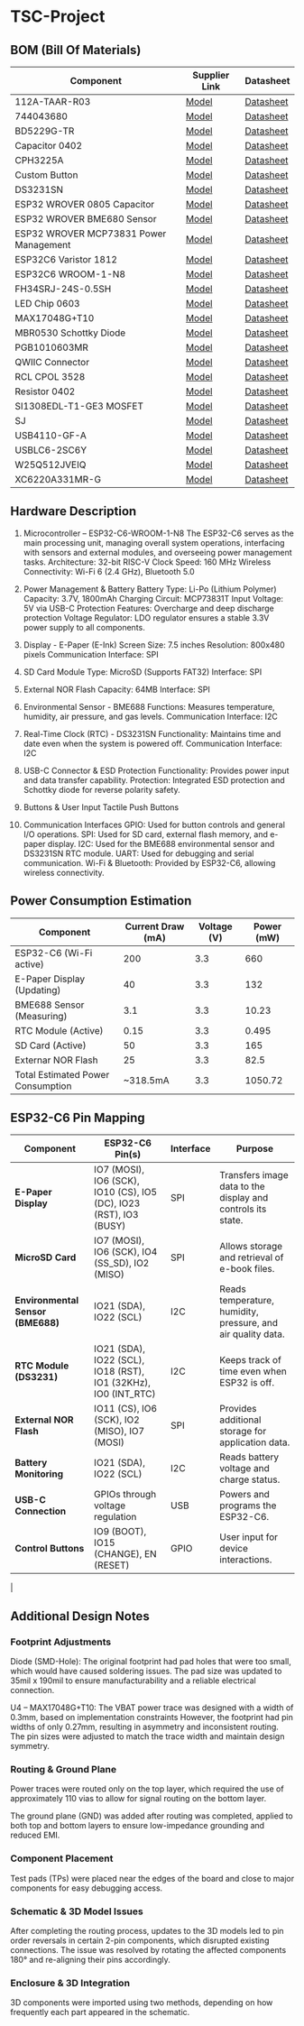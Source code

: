 # TSC-Project

## BOM (Bill Of Materials)

| Component  | Supplier Link | Datasheet |
|------------|---------------|-----------|
| 112A-TAAR-R03 | [Model](https://store.comet.srl.ro/Catalogue/Product/43497/) | [Datasheet](https://www.snapeda.com/parts/112A-TAAR-R03/Attend/datasheet/) |
| 744043680 | [Model](https://ro.mouser.com/ProductDetail/Wurth-Elektronik/744043680?qs=PGXP4M47uW6VkZq%252BkzjrHA%3D%3D) | [Datasheet](https://www.we-online.com/components/products/datasheet/744043680.pdf) |
| BD5229G-TR | [Model](https://componentsearchengine.com/part-view/BD5229G-TR/ROHM%20Semiconductor) | [Datasheet](https://fscdn.rohm.com/en/products/databook/datasheet/ic/power/voltage_detector/bd52xxg-e.pdf) |
| Capacitor 0402 | [Model](https://ro.mouser.com/c/passive-components/capacitors/ceramic-capacitors/?q=CC0402&srsltid=AfmBOoogjqwwed3xvp6V5-bfVkRuawirfMcnAC47L-UQdC3mnXJk097M) | [Datasheet](https://componentsearchengine.com/Datasheets/2/CC0402MRX5R5BB106.pdf) |
| CPH3225A | [Model](https://www.snapeda.com/parts/CPH3225A/Seiko+Instruments/view-part/?ref=snap) | [Datasheet](https://www.snapeda.com/parts/CPH3225A/Seiko%20Instruments/datasheet/) |
| Custom Button | [Model](https://industry.panasonic.com/global/en/products/control/switch/light-touch/number/evqpuj02k) | [Datasheet](https://industry.panasonic.com/global/en/downloads?tab=catalog&small_g_cd=203&part_no=EVQPUJ02K) |
| DS3231SN | [Model](https://www.snapeda.com/parts/DS3231SN%23/Analog+Devices/view-part/?ref=eda) | [Datasheet](https://www.snapeda.com/parts/DS3231SN%23/Analog%20Devices/datasheet/) |
| ESP32 WROVER 0805 Capacitor | [Model](https://componentsearchengine.com/part-view/SD0805S020S1R0/Kyocera%20AVX) | [Datasheet]() |
| ESP32 WROVER BME680 Sensor | [Model](https://www.snapeda.com/parts/BME680/Bosch/view-part/?welcome=home) | [Datasheet](https://www.bosch-sensortec.com/media/boschsensortec/downloads/datasheets/bst-bme680-ds001.pdf) |
| ESP32 WROVER MCP73831 Power Management | [Model](https://www.snapeda.com/parts/BME680/Bosch/view-part/?welcome=home) | [Datasheet](https://www.snapeda.com/parts/MCP73831T-2ACI/OT/Microchip/datasheet/) |
| ESP32C6 Varistor 1812 | [Model](https://ro.mouser.com/ProductDetail/EPCOS-TDK/B72520T0350K062?qs=dEfas%2FXlABIszF52uu7vrg%3D%3D) | [Datasheet](https://ro.mouser.com/ProductDetail/EPCOS-TDK/B72520T0350K062?qs=dEfas%2FXlABIszF52uu7vrg%3D%3D&srsltid=AfmBOoq4QYIa9SsFxPeCqCK4SAxNo8l_QYsiO3XkER-r9cuptx7tEupO) |
| ESP32C6 WROOM-1-N8| [Model](https://www.snapeda.com/parts/ESP32-C6-WROOM-1-N8/Espressif+Systems/view-part/?ref=eda) | [Datasheet](https://www.snapeda.com/parts/ESP32-C6-WROOM-1-N8/Espressif%20Systems/datasheet/) |
| FH34SRJ-24S-0.5SH | [Model](https://ro.mouser.com/ProductDetail/Hirose-Connector/FH34SRJ-24S-0.5SH99?qs=vcbW%252B4%252BSTIpKBl5ap9J8Fw%3D%3D) | [Datasheet](https://www.snapeda.com/parts/FH34SRJ-24S-0.5SH(99)/Hirose%20Connector/datasheet/) |
| LED Chip 0603 | [Model](https://www.snapeda.com/parts/KP-1608SURCK/Kingbright/view-part/?ref=search&t=LED%200603) | [Datasheet](https://www.snapeda.com/parts/KP-1608SURCK/Kingbright/datasheet/) |
| MAX17048G+T10 | [Model](https://www.snapeda.com/parts/MAX17048G+T10/Analog+Devices/view-part/?ref=eda) | [Datasheet](https://www.snapeda.com/parts/MAX17048G+T10/Analog%20Devices/datasheet/) |
| MBR0530 Schottky Diode | [Model](https://www.snapeda.com/parts/MBR0530/Onsemi/view-part/?ref=snap) | [Datasheet](https://www.snapeda.com/parts/MBR0530/ON%20Semiconductor/datasheet/) |
| PGB1010603MR | [Model](https://www.snapeda.com/parts/PGB1010603MR/Littelfuse/view-part/?ref=eda) | [Datasheet](https://www.snapeda.com/parts/PGB1010603MR/Littelfuse%20Inc./datasheet/) |
| QWIIC Connector | [Model](https://www.snapeda.com/parts/PRT-14417/SparkFun/view-part/) | [Datasheet](https://www.snapeda.com/parts/PRT-14417/SparkFun%20Electronics/datasheet/) |
| RCL CPOL 3528 | [Model](https://www.snapeda.com/parts/CPH3225A/Seiko+Instruments/view-part/?ref=eda) | [Datasheet](https://s3.amazonaws.com/snapeda/datasheet/TAJB475K025RNJ_AVX.pdf) |
| Resistor 0402 | [Model](https://grabcad.com/library/resistor-0402-1) | [Datasheet](https://www.yageo.com/upload/media/product/products/datasheet/rchip/PYu-RC_Group_51_RoHS_L_12.pdf) |
| SI1308EDL-T1-GE3 MOSFET | [Model](https://www.snapeda.com/parts/SI1308EDL-T1-GE3/Vishay+Siliconix/view-part/?welcome=home&ref=eda) | [Datasheet](https://www.snapeda.com/parts/SI1308EDL-T1-GE3/Vishay%20Siliconix/datasheet/) |
| SJ | [Model](https://grabcad.com/library/solder-jumpers-1) | [Datasheet]() |
| USB4110-GF-A | [Model](https://componentsearchengine.com/part-view/USB4110-GF-A/GCT%20(GLOBAL%20CONNECTOR%20TECHNOLOGY)) | [Datasheet](https://gct.co/files/drawings/usb4110.pdf) |
| USBLC6-2SC6Y | [Model](https://www.snapeda.com/parts/USBLC6-2SC6Y/STMicroelectronics/view-part/?welcome=home&ref=eda) | [Datasheet](https://www.snapeda.com/parts/USBLC6-2SC6Y/STMicroelectronics/datasheet/) |
| W25Q512JVEIQ | [Model](https://www.snapeda.com/parts/W25Q512JVEIQ/Winbond+Electronics/view-part/?ref=eda) | [Datasheet](https://www.winbond.com/resource-files/W25Q512JV%20SPI%20RevB%2006252019%20KMS.pdf) |
| XC6220A331MR-G | [Model](https://componentsearchengine.com/part-view/XC6220A331MR-G/Torex) | [Datasheet](https://product.torexsemi.com/system/files/series/xc6220.pdf) |



## Hardware Description  

1. Microcontroller – ESP32-C6-WROOM-1-N8
The ESP32-C6 serves as the main processing unit, managing overall system operations, interfacing with
sensors and external modules, and overseeing power management tasks.
Architecture: 32-bit RISC-V
Clock Speed: 160 MHz
Wireless Connectivity: Wi-Fi 6 (2.4 GHz), Bluetooth 5.0

3. Power Management & Battery Battery Type: Li-Po (Lithium Polymer)
Capacity: 3.7V, 1800mAh
Charging Circuit: MCP73831T
Input Voltage: 5V via USB-C
Protection Features: Overcharge and deep discharge protection
Voltage Regulator: LDO regulator ensures a stable 3.3V power supply to all components.

4. Display - E-Paper (E-Ink) Screen
Size: 7.5 inches
Resolution: 800x480 pixels
Communication Interface: SPI

5. SD Card Module
Type: MicroSD (Supports FAT32)
Interface: SPI

6. External NOR Flash
Capacity: 64MB
Interface: SPI

7. Environmental Sensor - BME688
Functions: Measures temperature, humidity, air pressure, and gas levels.
Communication Interface: I2C 

8. Real-Time Clock (RTC) - DS3231SN
Functionality: Maintains time and date even when the system is powered off.
Communication Interface: I2C 

9. USB-C Connector & ESD Protection
Functionality: Provides power input and data transfer capability.
Protection: Integrated ESD protection and Schottky diode for reverse polarity safety. 

10. Buttons & User Input
Tactile Push Buttons

11. Communication Interfaces
GPIO: Used for button controls and general I/O operations.
SPI: Used for SD card, external flash memory, and e-paper display.
I2C: Used for the BME688 environmental sensor and DS3231SN RTC module.
UART: Used for debugging and serial communication.
Wi-Fi & Bluetooth: Provided by ESP32-C6, allowing wireless connectivity.

## Power Consumption Estimation

| Component                | Current Draw (mA) | Voltage (V) | Power (mW) |
|--------------------------|------------------|-------------|------------|
| ESP32-C6 (Wi-Fi active)  |200               |3.3          |660
| E-Paper Display (Updating)               | 40               | 3.3         | 132        |
| BME688 Sensor (Measuring)| 3.1              | 3.3         | 10.23      |
| RTC Module (Active)      | 0.15             | 3.3         | 0.495      |
| SD Card (Active)         | 50               | 3.3         | 165        |
| Externar NOR Flash       | 25               | 3.3         | 82.5       |
| Total Estimated Power Consumption               | ~318.5mA         | 3.3         | 1050.72    |

## ESP32-C6 Pin Mapping  

| Component                | ESP32-C6 Pin(s) | Interface | Purpose |
|--------------------------|----------------|-----------|---------|
| **E-Paper Display**      | IO7 (MOSI), IO6 (SCK), IO10 (CS), IO5 (DC), IO23 (RST), IO3 (BUSY) | SPI | Transfers image data to the display and controls its state. |
| **MicroSD Card**         | IO7 (MOSI), IO6 (SCK), IO4 (SS_SD), IO2 (MISO) | SPI | Allows storage and retrieval of e-book files. |
| **Environmental Sensor (BME688)** | IO21 (SDA), IO22 (SCL) | I2C | Reads temperature, humidity, pressure, and air quality data. |
| **RTC Module (DS3231)**  | IO21 (SDA), IO22 (SCL), IO18 (RST), IO1 (32KHz), IO0 (INT_RTC) | I2C | Keeps track of time even when ESP32 is off. |
| **External NOR Flash**   | IO11 (CS), IO6 (SCK), IO2 (MISO), IO7 (MOSI) | SPI | Provides additional storage for application data. |
| **Battery Monitoring**   | IO21 (SDA), IO22 (SCL) | I2C | Reads battery voltage and charge status. |
| **USB-C Connection**     | GPIOs through voltage regulation | USB | Powers and programs the ESP32-C6. |
| **Control Buttons**      | IO9 (BOOT), IO15 (CHANGE), EN (RESET) | GPIO | User input for device interactions. |
|

## Additional Design Notes
### Footprint Adjustments
Diode (SMD-Hole): The original footprint had pad holes that were too small, which would have caused soldering issues.
The pad size was updated to 35mil x 190mil to ensure manufacturability and a reliable electrical connection.

U4 – MAX17048G+T10: The VBAT power trace was designed with a width of 0.3mm, based on implementation constraints
However, the footprint had pin widths of only 0.27mm, resulting in asymmetry and inconsistent routing. The pin sizes
were adjusted to match the trace width and maintain design symmetry.

### Routing & Ground Plane
Power traces were routed only on the top layer, which required the use of approximately 110 vias to allow for
signal routing on the bottom layer.

The ground plane (GND) was added after routing was completed, applied to both top and bottom layers to ensure
low-impedance grounding and reduced EMI.

### Component Placement
Test pads (TPs) were placed near the edges of the board and close to major components for easy debugging access.

### Schematic & 3D Model Issues
After completing the routing process, updates to the 3D models led to pin order reversals in certain 2-pin components, 
which disrupted existing connections. The issue was resolved by rotating the affected components 180° and re-aligning their 
pins accordingly.

### Enclosure & 3D Integration
3D components were imported using two methods, depending on how frequently each part appeared in the schematic.

